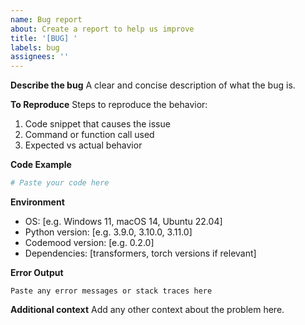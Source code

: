 ```yaml
---
name: Bug report
about: Create a report to help us improve
title: '[BUG] '
labels: bug
assignees: ''
---
```


**Describe the bug**
A clear and concise description of what the bug is.

**To Reproduce**
Steps to reproduce the behavior:
1. Code snippet that causes the issue
2. Command or function call used
3. Expected vs actual behavior

**Code Example**
```python
# Paste your code here
```

**Environment**
- OS: [e.g. Windows 11, macOS 14, Ubuntu 22.04]
- Python version: [e.g. 3.9.0, 3.10.0, 3.11.0]
- Codemood version: [e.g. 0.2.0]
- Dependencies: [transformers, torch versions if relevant]

**Error Output**
```
Paste any error messages or stack traces here
```

**Additional context**
Add any other context about the problem here.